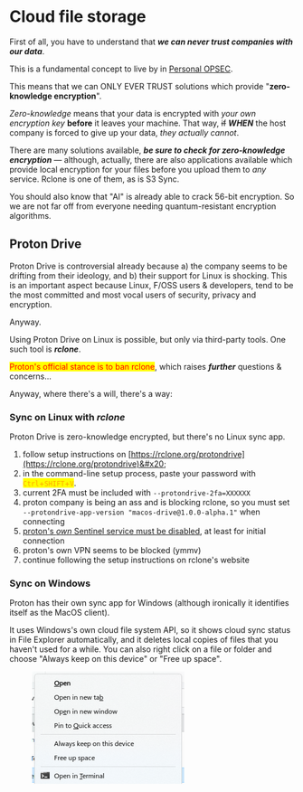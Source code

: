 # Cloud file storage

First of all, you have to understand that _**we can never trust companies with our data**_.

This is a fundamental concept to live by in [Personal OPSEC](https://duckduckgo.com/?q=personal+opsec).&#x20;

This means that we can ONLY EVER TRUST solutions which provide "**zero-knowledge encryption**".

_Zero-knowledge_ means that your data is encrypted with _your own encryption key_ **before** it leaves your machine. That way, ~~if~~ _**WHEN**_ the host company is forced to give up your data, _they actually cannot_.



There are many solutions available, _**be sure to check for zero-knowledge encryption**_ — although, actually, there are also applications available which provide local encryption for your files before you upload them to _any_ service. Rclone is one of them, as is S3 Sync.&#x20;

You should also know that "AI" is already able to crack 56-bit encryption. So we are not far off from everyone needing quantum-resistant encryption algorithms.



## Proton Drive

Proton Drive is controversial already because a) the company seems to be drifting from their ideology, and b) their support for Linux is shocking. This is an important aspect because Linux, F/OSS users & developers, tend to be the most committed and most vocal users of security, privacy and encryption.

Anyway.

Using Proton Drive on Linux is possible, but only via third-party tools. One such tool is _**rclone**_.

<mark style="color:red;">Proton's official stance is to ban rclone</mark>, which raises _**further**_ questions & concerns...

Anyway, where there's a will, there's a way:

### Sync on Linux with _rclone_

Proton Drive is zero-knowledge encrypted, but there's no Linux sync app.

1. follow setup instructions on [https://rclone.org/protondrive](https://rclone.org/protondrive)&#x20;
2. in the command-line setup process, paste your password with <mark style="color:orange;">`Ctrl`</mark><mark style="color:orange;">+</mark><mark style="color:orange;">`SHIFT`</mark><mark style="color:orange;">+</mark><mark style="color:orange;">`V`</mark>.
3. current 2FA must be included with `--protondrive-2fa=XXXXXX`
4. proton company is being an ass and is blocking rclone, so you must set `--protondrive-app-version "macos-drive@1.0.0-alpha.1"` when connecting
5. [proton's _own_ Sentinel service must be disabled](https://account.proton.me/mail/security), at least for initial connection
6. proton's own VPN seems to be blocked (ymmv)
7. continue following the setup instructions on rclone's website

### Sync on Windows

Proton has their own sync app for Windows (although ironically it identifies itself as the MacOS client).

It uses Windows's own cloud file system API, so it shows cloud sync status in File Explorer automatically, and it deletes local copies of files that you haven't used for a while. You can also right click on a file or folder and choose "Always keep on this device" or "Free up space".

<figure><img src="../.gitbook/assets/image.png" alt=""><figcaption></figcaption></figure>

